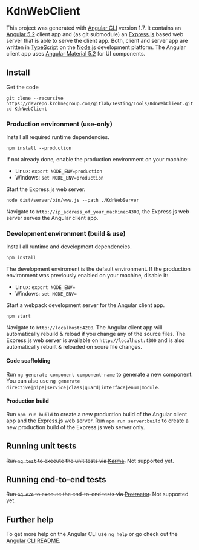 # KdnWebClient

This project was generated with [Angular CLI](https://github.com/angular/angular-cli) version 1.7. It contains an [Angular 5.2](https://angular.io) client app and (as git submodule) an [Express.js](http://expressjs.com) based web server that is able to serve the client app. Both, client and server app are written in [TypeScript](https://www.typescriptlang.org/) on the [Node.js](https://nodejs.org/en/) development platform. The Angular client app uses [Angular Material 5.2](https://material.angular.io) for UI components.

## Install

Get the code
```shell
git clone --recursive https://devrepo.krohnegroup.com/gitlab/Testing/Tools/KdnWebClient.git
cd KdnWebClient
```

### Production environment (use-only)

Install all required runtime dependencies.
```shell
npm install --production
```

If not already done, enable the production environment on your machine:
  * Linux: `export NODE_ENV=production`
  * Windows: `set NODE_ENV=production`

Start the Express.js web server.
```shell
node dist/server/bin/www.js --path ./KdnWebServer
```

Navigate to `http://ip_address_of_your_machine:4300`, the Express.js web server serves the Angular client app.

### Development environment (build & use)

Install all runtime and development dependencies.
```shell
npm install
```

The development enviroment is the default environment. If the production environment was previously enabled on your machine, disable it:
  * Linux: `export NODE_ENV=`
  * Windows: `set NODE_ENV=`
  
Start a webpack development server for the Angular client app.
```shell
npm start
```

Navigate to `http://localhost:4200`. The Angular client app will automatically rebuild & reload if you change any of the source files. The Express.js web server is available on `http://localhost:4300` and is also automatically rebuilt & reloaded on soure file changes.

#### Code scaffolding

Run `ng generate component component-name` to generate a new component. You can also use `ng generate directive|pipe|service|class|guard|interface|enum|module`.

#### Production build

Run `npm run build` to create a new production build of the Angular client app and the Express.js web server.
Run `npm run server:build` to create a new production build of the Express.js web server only.

## Running unit tests

~~Run `ng test` to execute the unit tests via [Karma](https://karma-runner.github.io).~~
Not supported yet.

## Running end-to-end tests

~~Run `ng e2e` to execute the end-to-end tests via [Protractor](http://www.protractortest.org/).~~
Not supported yet.

## Further help

To get more help on the Angular CLI use `ng help` or go check out the [Angular CLI README](https://github.com/angular/angular-cli/blob/master/README.md).
